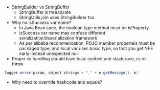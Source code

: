 * StringBuilder vs StringBuffer
  * StringBuffer is threadsafe
  * StringUtils.join uses StringBuilder too
* Why no isSuccess var name?
  * In Java Bean spec, the boolean type method must be isProperty. 
  * isSuccess var name may confuse different serialization/deserialization framework
  * As per alibaba recommendation, POJO member properteis must be packaged type, and local var uses basic type, so that you get NPE early instead unexpected null 
* Proper ex handling should have local context and stack race, or re-throw
```java
logger.error(param, object strings + "_" + e.getMessage(), e)
```
* Why need to override hashcode and equals?

